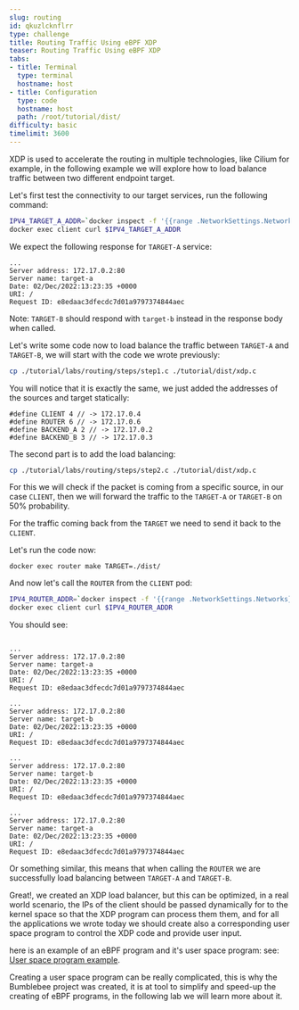 ```yaml
---
slug: routing
id: qkuzlcknflrr
type: challenge
title: Routing Traffic Using eBPF XDP
teaser: Routing Traffic Using eBPF XDP
tabs:
- title: Terminal
  type: terminal
  hostname: host
- title: Configuration
  type: code
  hostname: host
  path: /root/tutorial/dist/
difficulty: basic
timelimit: 3600
---
```


XDP is used to accelerate the routing in multiple technologies, like Cilium for example, in the following example we will explore how to load balance traffic between two different endpoint target.

Let's first test the connectivity to our target services, run the following command:

```bash
IPV4_TARGET_A_ADDR=`docker inspect -f '{{range .NetworkSettings.Networks}}{{.IPAddress}}{{end}}' target-A`
docker exec client curl $IPV4_TARGET_A_ADDR
```

We expect the following response for `TARGET-A` service:

```
...
Server address: 172.17.0.2:80
Server name: target-a
Date: 02/Dec/2022:13:23:35 +0000
URI: /
Request ID: e8edaac3dfecdc7d01a9797374844aec
```

Note: `TARGET-B` should respond with `target-b` instead in the response body when called.


Let's write some code now to load balance the traffic between `TARGET-A` and `TARGET-B`, we will start with the code we wrote previously:

```bash
cp ./tutorial/labs/routing/steps/step1.c ./tutorial/dist/xdp.c
```

You will notice that it is exactly the same, we just added the addresses of the sources and target statically:

```
#define CLIENT 4 // -> 172.17.0.4
#define ROUTER 6 // -> 172.17.0.6
#define BACKEND_A 2 // -> 172.17.0.2
#define BACKEND_B 3 // -> 172.17.0.3
```

The second part is to add the load balancing:
```bash
cp ./tutorial/labs/routing/steps/step2.c ./tutorial/dist/xdp.c
```

For this we will check if the packet is coming from a specific source, in our case `CLIENT`, then we will forward the traffic to the `TARGET-A` or `TARGET-B` on 50% probability.

For the traffic coming back from the `TARGET` we need to send it back to the `CLIENT`.

Let's run the code now:

```
docker exec router make TARGET=./dist/
```

And now let's call the `ROUTER` from the `CLIENT` pod:

```bash
IPV4_ROUTER_ADDR=`docker inspect -f '{{range .NetworkSettings.Networks}}{{.IPAddress}}{{end}}' router`
docker exec client curl $IPV4_ROUTER_ADDR
```

You should see:

```

...
Server address: 172.17.0.2:80
Server name: target-a
Date: 02/Dec/2022:13:23:35 +0000
URI: /
Request ID: e8edaac3dfecdc7d01a9797374844aec

...
Server address: 172.17.0.2:80
Server name: target-b
Date: 02/Dec/2022:13:23:35 +0000
URI: /
Request ID: e8edaac3dfecdc7d01a9797374844aec

...
Server address: 172.17.0.2:80
Server name: target-b
Date: 02/Dec/2022:13:23:35 +0000
URI: /
Request ID: e8edaac3dfecdc7d01a9797374844aec

...
Server address: 172.17.0.2:80
Server name: target-a
Date: 02/Dec/2022:13:23:35 +0000
URI: /
Request ID: e8edaac3dfecdc7d01a9797374844aec
```

Or something similar, this means that when calling the `ROUTER` we are successfully load balancing between `TARGET-A` and `TARGET-B`.


Great!, we created an XDP load balancer, but this can be optimized, in a real world scenario, the IPs of the client should be passed dynamically for to the kernel space so that the XDP program can process them them, and for all the applications we wrote today we should create also a corresponding user space program to control the XDP code and provide user input.

here is an example of an eBPF program and it's user space program:
see: [User space program example](https://github.com/iovisor/bcc/blob/master/libbpf-tools/oomkill.c).


Creating a user space program can be really complicated, this is why the Bumblebee project was created, it is at tool to simplify and speed-up the creating of eBPF programs, in the following lab we will learn more about it.